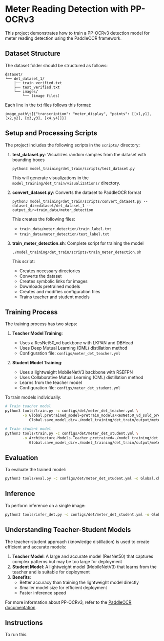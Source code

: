 # Meter Reading Detection with PP-OCRv3

This project demonstrates how to train a PP-OCRv3 detection model for meter reading detection using the PaddleOCR framework.

## Dataset Structure

The dataset folder should be structured as follows:

```
dataset/
└── det_dataset_1/
    ├── train_verified.txt
    ├── test_verified.txt
    └── images/
        └── (image files)
```

Each line in the txt files follows this format:
```
image_path\t[{"transcription": "meter_display", "points": [[x1,y1], [x2,y2], [x3,y3], [x4,y4]]}]
```

## Setup and Processing Scripts

The project includes the following scripts in the `scripts/` directory:

1. **test_dataset.py**: Visualizes random samples from the dataset with bounding boxes
   ```
   python3 model_training/det_train/scripts/test_dataset.py
   ```
   This will generate visualizations in the `model_training/det_train/visualizations/` directory.

2. **convert_dataset.py**: Converts the dataset to PaddleOCR format
   ```
   python3 model_training/det_train/scripts/convert_dataset.py --dataset_dir=dataset/det_dataset_1 --output_dir=train_data/meter_detection
   ```
   This creates the following files:
   - `train_data/meter_detection/train_label.txt`
   - `train_data/meter_detection/test_label.txt`

3. **train_meter_detection.sh**: Complete script for training the model
   ```
   ./model_training/det_train/scripts/train_meter_detection.sh
   ```
   This script:
   - Creates necessary directories
   - Converts the dataset
   - Creates symbolic links for images
   - Downloads pretrained models
   - Creates and modifies configuration files
   - Trains teacher and student models

## Training Process

The training process has two steps:

1. **Teacher Model Training**:
   - Uses a ResNet50_vd backbone with LKPAN and DBHead
   - Uses Deep Mutual Learning (DML) distillation method
   - Configuration file: `configs/meter_det_teacher.yml`

2. **Student Model Training**:
   - Uses a lightweight MobileNetV3 backbone with RSEFPN
   - Uses Collaborative Mutual Learning (CML) distillation method
   - Learns from the teacher model
   - Configuration file: `configs/meter_det_student.yml`

To train models individually:

```bash
# Train teacher model
python3 tools/train.py -c configs/det/meter_det_teacher.yml \
        -o Global.pretrained_model=pretrain_models/ResNet50_vd_ssld_pretrained.pdparams \
           Global.save_model_dir=./model_training/det_train/output/meter_teacher/

# Train student model
python3 tools/train.py -c configs/det/meter_det_student.yml \
        -o Architecture.Models.Teacher.pretrained=./model_training/det_train/output/meter_teacher/best_accuracy \
           Global.save_model_dir=./model_training/det_train/output/meter_student/
```

## Evaluation

To evaluate the trained model:

```bash
python3 tools/eval.py -c configs/det/meter_det_student.yml -o Global.checkpoints=./model_training/det_train/output/meter_student/best_accuracy
```

## Inference

To perform inference on a single image:

```bash
python3 tools/infer_det.py -c configs/det/meter_det_student.yml -o Global.infer_img=path/to/your/image.jpg Global.checkpoints=./model_training/det_train/output/meter_student/best_accuracy
```

## Understanding Teacher-Student Models

The teacher-student approach (knowledge distillation) is used to create efficient and accurate models:

1. **Teacher Model**: A large and accurate model (ResNet50) that captures complex patterns but may be too large for deployment
2. **Student Model**: A lightweight model (MobileNetV3) that learns from the teacher and is suitable for deployment
3. **Benefits**:
   - Better accuracy than training the lightweight model directly
   - Smaller model size for efficient deployment
   - Faster inference speed

For more information about PP-OCRv3, refer to the [PaddleOCR documentation](https://github.com/PaddlePaddle/PaddleOCR/blob/release/2.5/doc/doc_en/PP-OCRv3_introduction_en.md). 


## Instructions

To run this  